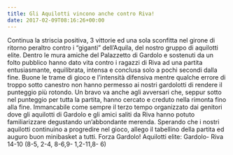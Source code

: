 ```yaml
---
title: Gli Aquilotti vincono anche contro Riva!
date: 2017-02-09T08:16:26+00:00
---
```

Continua la striscia positiva, 3 vittorie ed una sola sconfitta nel girone di ritorno peraltro contro i “giganti” dell’Aquila, del nostro gruppo di aquilotti elite. Dentro le mura amiche del Palazzetto di Gardolo e sostenuti da un folto pubblico hanno dato vita contro i ragazzi di Riva ad una partita entusiasmante, equilibrata, intensa e conclusa solo a pochi secondi dalla fine. Buone le trame di gioco e l’intensità difensiva mentre qualche errore di troppo sotto canestro non hanno permesso ai nostri gardolotti di rendere il punteggio più rotondo. Un bravo va anche agli avversari che, seppur sotto nel punteggio per tutta la partita, hanno cercato e creduto nella rimonta fino alla fine. Immancabile come sempre il terzo tempo organizzato dai genitori dove gli aquilotti di Gardolo e gli amici saliti da Riva hanno potuto familiarizzare degustando un’abbondante merenda. Sperando che i nostri aquilotti continuino a progredire nel gioco, allego il tabellino della partita ed auguro buon minibasket a tutti. Forza Gardolo! Aquilotti elite: Gardolo- Riva 14-10 (8-5, 2-4, 8-6,9- 1,2-11,8- 6)